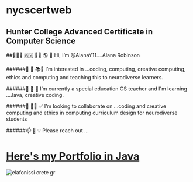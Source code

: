 
# nycscertweb  

## Hunter College Advanced Certificate in Computer Science

##👋🏽🤓 🇬🇾 💃🏽 🌎 💝 Hi, I’m @AlanaY11....Alana Robinson

######👀 🐝 📚🧠 I’m interested in ...coding, computing, creative computing, ethics and computing and teaching this to neurodiverse learners.

######🌱 🌼 🌺 I’m currently a special education CS teacher and I'm learning ...Java, creative coding.

######💞️ 👊🏽 ✅ I’m looking to collaborate on ...coding and creative computing and ethics in computing curriculum design for neurodiverse students

######📫 🤩 💡 Please reach out ...


# [Here's my Portfolio in Java](https://github.com/AlanaY11/nycscertweb/blob/main/myCSPortfolio)






![elafonissi crete gr](https://user-images.githubusercontent.com/17364335/180577561-19e19c06-555f-451d-a1af-fa64e8fd6951.jpeg)
